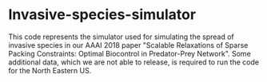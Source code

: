 # Invasive-species-simulator

This code represents the simulator used for simulating the spread of invasive species in our AAAI 2018 paper "Scalable Relaxations of Sparse Packing Constraints: Optimal Biocontrol in Predator-Prey Network". Some additional data, which we are not able to release, is required to run the code for the North Eastern US.